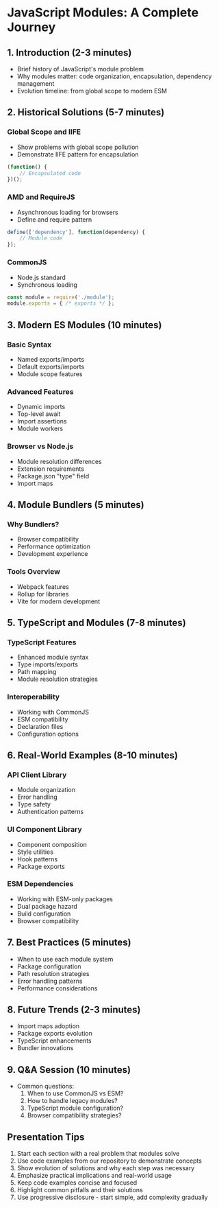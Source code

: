 # JavaScript Modules: A Complete Journey

## 1. Introduction (2-3 minutes)
- Brief history of JavaScript's module problem
- Why modules matter: code organization, encapsulation, dependency management
- Evolution timeline: from global scope to modern ESM

## 2. Historical Solutions (5-7 minutes)
### Global Scope and IIFE
- Show problems with global scope pollution
- Demonstrate IIFE pattern for encapsulation
```js
(function() {
    // Encapsulated code
})();
```

### AMD and RequireJS
- Asynchronous loading for browsers
- Define and require pattern
```js
define(['dependency'], function(dependency) {
    // Module code
});
```

### CommonJS
- Node.js standard
- Synchronous loading
```js
const module = require('./module');
module.exports = { /* exports */ };
```

## 3. Modern ES Modules (10 minutes)
### Basic Syntax
- Named exports/imports
- Default exports/imports
- Module scope features

### Advanced Features
- Dynamic imports
- Top-level await
- Import assertions
- Module workers

### Browser vs Node.js
- Module resolution differences
- Extension requirements
- Package.json "type" field
- Import maps

## 4. Module Bundlers (5 minutes)
### Why Bundlers?
- Browser compatibility
- Performance optimization
- Development experience

### Tools Overview
- Webpack features
- Rollup for libraries
- Vite for modern development

## 5. TypeScript and Modules (7-8 minutes)
### TypeScript Features
- Enhanced module syntax
- Type imports/exports
- Path mapping
- Module resolution strategies

### Interoperability
- Working with CommonJS
- ESM compatibility
- Declaration files
- Configuration options

## 6. Real-World Examples (8-10 minutes)
### API Client Library
- Module organization
- Error handling
- Type safety
- Authentication patterns

### UI Component Library
- Component composition
- Style utilities
- Hook patterns
- Package exports

### ESM Dependencies
- Working with ESM-only packages
- Dual package hazard
- Build configuration
- Browser compatibility

## 7. Best Practices (5 minutes)
- When to use each module system
- Package configuration
- Path resolution strategies
- Error handling patterns
- Performance considerations

## 8. Future Trends (2-3 minutes)
- Import maps adoption
- Package exports evolution
- TypeScript enhancements
- Bundler innovations

## 9. Q&A Session (10 minutes)
- Common questions:
  1. When to use CommonJS vs ESM?
  2. How to handle legacy modules?
  3. TypeScript module configuration?
  4. Browser compatibility strategies?

## Presentation Tips
1. Start each section with a real problem that modules solve
2. Use code examples from our repository to demonstrate concepts
3. Show evolution of solutions and why each step was necessary
4. Emphasize practical implications and real-world usage
5. Keep code examples concise and focused
6. Highlight common pitfalls and their solutions
7. Use progressive disclosure - start simple, add complexity gradually
